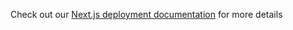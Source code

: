 Check out our [Next.js deployment documentation](https://nextjs.org/docs/deployment) for more details

